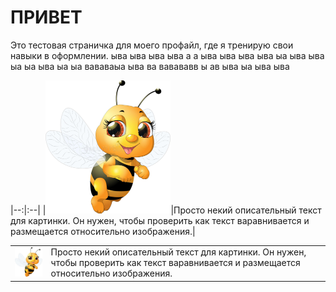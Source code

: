 # ПРИВЕТ
Это тестовая страничка для моего профайл, где я тренирую свои навыки в оформлении. ыва ыва ыва ыва а а ыва ыва ыва ыва ыа ыва ыва ыа ыа ыва ыа ыа вававаыа ыва ва вавававв ы ав ыва ыа ыва ыва 

|--:|:--|
|[<img title="Портфолио Аналитика Данных" width="200" src="https://github.com/agvaravin/agvaravin/blob/main/pche.jpg" />][DataAnalitic]|Просто некий описательный текст для картинки. Он нужен, чтобы проверить как текст варавнивается и размещается относительно изображения.|

<table border="0" bordercolor="#ffffff">
  <tr border="0" bordercolor="#ffffff">
    <td border="0" bordercolor="#ffffff"><a href=[DataAnalitic]"><img title="Портфолио Аналитика Данных" width="120" src="https://github.com/agvaravin/agvaravin/blob/main/pche.jpg" /></a></td>
    <td>Просто некий описательный текст для картинки. Он нужен, чтобы проверить как текст варавнивается и размещается относительно изображения.</td>
  </tr>
</table>

[DataAnalitic]: https://github.com/agvaravin/DataAnalitic
